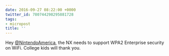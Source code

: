 ```yaml
---
date: 2016-09-27 08:22:00 +0000
twitter_id: 780744298295881728
tags:
- micropost
title: ''
---
```


Hey [@NintendoAmerica](https://twitter.com/NintendoAmerica), the NX needs to support WPA2 Enterprise security on WiFi. College kids will thank you.
